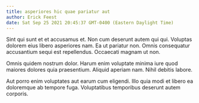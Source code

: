 ```yaml
---
title: asperiores hic quae pariatur aut
author: Erick Feest
date: Sat Sep 25 2021 20:45:37 GMT-0400 (Eastern Daylight Time)
---
```

Sint qui sunt et et accusamus et. Non cum deserunt autem qui qui. Voluptas dolorem eius libero asperiores nam. Ea ut pariatur non. Omnis consequatur accusantium sequi est repellendus. Occaecati magnam ut non.

 Omnis quidem nostrum dolor. Harum enim voluptate minima iure quod maiores dolores quia praesentium. Aliquid aperiam nam. Nihil debitis labore.

 Aut porro enim voluptates aut earum cum eligendi. Illo quia modi et libero ea doloremque ab tempore fuga. Voluptatibus temporibus deserunt autem corporis.